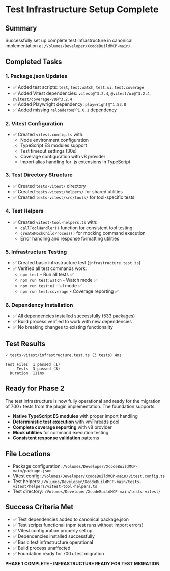 # Test Infrastructure Setup Complete

## Summary
Successfully set up complete test infrastructure in canonical implementation at `/Volumes/Developer/XcodeBuildMCP-main/`.

## Completed Tasks

### 1. Package.json Updates
- ✅ Added test scripts: `test`, `test:watch`, `test:ui`, `test:coverage`
- ✅ Added Vitest dependencies: `vitest@^3.2.4`, `@vitest/ui@^3.2.4`, `@vitest/coverage-v8@^3.2.4`
- ✅ Added Playwright dependency: `playwright@^1.53.0`
- ✅ Added missing `reloaderoo@^1.0.1` dependency

### 2. Vitest Configuration
- ✅ Created `vitest.config.ts` with:
  - Node environment configuration
  - TypeScript ES modules support
  - Test timeout settings (30s)
  - Coverage configuration with v8 provider
  - Import alias handling for .js extensions in TypeScript

### 3. Test Directory Structure
- ✅ Created `tests-vitest/` directory
- ✅ Created `tests-vitest/helpers/` for shared utilities
- ✅ Created `tests-vitest/src/tools/` for tool-specific tests

### 4. Test Helpers
- ✅ Created `vitest-tool-helpers.ts` with:
  - `callToolHandler()` function for consistent tool testing
  - `createMockChildProcess()` for mocking command execution
  - Error handling and response formatting utilities

### 5. Infrastructure Testing
- ✅ Created basic infrastructure test (`infrastructure.test.ts`)
- ✅ Verified all test commands work:
  - `npm test` - Run all tests ✅
  - `npm run test:watch` - Watch mode ✅
  - `npm run test:ui` - UI mode ✅
  - `npm run test:coverage` - Coverage reporting ✅

### 6. Dependency Installation
- ✅ All dependencies installed successfully (533 packages)
- ✅ Build process verified to work with new dependencies
- ✅ No breaking changes to existing functionality

## Test Results
```
✓ tests-vitest/infrastructure.test.ts (3 tests) 4ms

Test Files  1 passed (1)
     Tests  3 passed (3)
  Duration  111ms
```

## Ready for Phase 2
The test infrastructure is now fully operational and ready for the migration of 700+ tests from the plugin implementation. The foundation supports:

- **Native TypeScript ES modules** with proper import handling
- **Deterministic test execution** with vmThreads pool
- **Complete coverage reporting** with v8 provider
- **Mock utilities** for command execution testing
- **Consistent response validation** patterns

## File Locations
- Package configuration: `/Volumes/Developer/XcodeBuildMCP-main/package.json`
- Vitest config: `/Volumes/Developer/XcodeBuildMCP-main/vitest.config.ts`
- Test helpers: `/Volumes/Developer/XcodeBuildMCP-main/tests-vitest/helpers/vitest-tool-helpers.ts`
- Test directory: `/Volumes/Developer/XcodeBuildMCP-main/tests-vitest/`

## Success Criteria Met
- ✅ Test dependencies added to canonical package.json
- ✅ Test scripts functional (npm test runs without import errors)
- ✅ Vitest configuration properly set up
- ✅ Dependencies installed successfully
- ✅ Basic test infrastructure operational
- ✅ Build process unaffected
- ✅ Foundation ready for 700+ test migration

**PHASE 1 COMPLETE - INFRASTRUCTURE READY FOR TEST MIGRATION**